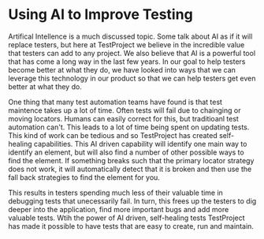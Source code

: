 # Using AI to Improve Testing

Artifical Intellence is a much discussed topic. Some talk about AI as if it will replace testers, but here at TestProject we believe in the incredible value that testers can add to any project. We also believe that AI is a powerful tool that has come a long way in the last few years. In our goal to help testers become better at what they do, we have looked into ways that we can leverage this technology in our product so that we can help testers get even better at what they do.

One thing that many test automation teams have found is that test maintence takes up a lot of time. Often tests will fail due to chainging or moving locators. Humans can easily correct for this, but traditioanl test automation can't. This leads to a lot of time being spent on updating tests. This kind of work can be tedious and so TestProject has created self-healing capabilities. This AI driven capability will identify one main way to identify an element, but will also find a number of other possible ways to find the element. If something breaks such that the primary locator strategy does not work, it will automatically detect that it is broken and then use the fall back strategies to find the element for you.

This results in testers spending much less of their valuable time in debugging tests that unecessarily fail. In turn, this frees up the testers to dig deeper into the application, find more important bugs and add more valuable tests. Wtih the power of AI driven, self-healing tests TestProject has made it possible to have tests that are easy to create, run and maintain. 

